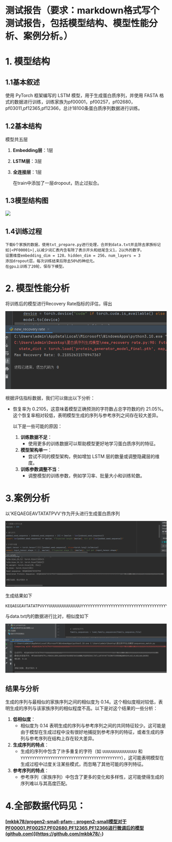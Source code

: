 # 测试报告（要求：markdown格式写个测试报告，包括模型结构、模型性能分析、案例分析。）

# 1. 模型结构

## 1.1基本叙述

使用 PyTorch 框架编写的 LSTM 模型，用于生成蛋白质序列，并使用 FASTA 格式的数据进行训练，训练家族为pf00001，pf00257，pf02680，pf03011,pf12365,pf12366，总计18100条蛋白质序列数据进行训练。

## 1.2基本结构

模型共五层

1. **Embedding层**：1层

2. **LSTM层**：3层

3. **全连接层**：1层

   在train中添加了一层dropout，防止过拟合。

## 1.3模型结构图

 <img src="img\ 微信图片_20240812050210.jpg" />

## 1.4训练过程

```
下载6个家族的数据，使用txt_prepare.py进行处理，合并到data.txt并且除去家族标记如|<PF00001>|,以减少词汇表内含有除了表示开头和结尾含义1，2以外的数字。
设置维度embedding_dim = 128，hidden_dim = 256，num_layers = 3 
添加dropout层，每次训练结束后除去50%的神经元。
在gpu上训练了20轮，保存下模型。
```



# 2. 模型性能分析

将训练后的模型进行Recovery Rate指标的评估，得出

 <img src="img\Snipaste_2024-08-12_04-00-03.png" />

根据评估指标数据，我们可以做出以下分析：

- 恢复率为 0.2105，这意味着模型正确预测的字符数占总字符数的约 21.05%。这个恢复率相对较低，表明模型生成的序列与参考序列之间存在较大差异。

  以下是一些可能的原因：

  1. **训练数据不足**：
     - 使用更多的训练数据可以帮助模型更好地学习蛋白质序列的特征。
  2. **模型架构单一**：
     - 尝试不同的模型架构，例如增加 LSTM 层的数量或调整隐藏层的维度。
  3. **训练参数调整不当**：
     - 调整模型的训练参数，例如学习率、批量大小和训练轮数。

# 3.案例分析

以'KEQAEGEAVTATATPVV'作为开头进行生成蛋白质序列

 <img src="img\Snipaste_2024-08-12_04-04-14.png" />

生成结果如下

```
KEQAEGEAVTATATPVVYYUUUUUUUUUUUUUUYYYYYYYYYYYYYYYYYYYYYYYYYYYYYYYYYYYYYYYYYYYYXXYYWVXXWWVUWUVXVUUUUXVVUXUUVUUVUUVXUUWX
```

与data.txt内的数据进行比对，相似度如下

 <img src="img\Snipaste_2024-08-12_04-05-29.png" />

## **结果与分析**

生成的序列与最相似的家族序列之间的相似度为 0.14。这个相似度相对较低，表明生成的序列与该家族序列的相似程度不高。以下是对这个结果的一些分析：

1. **低相似度**：
   - 相似度为 0.14 表明生成的序列与参考序列之间的共同特征较少。这可能是由于模型在生成过程中没有很好地捕捉到参考序列的特征，或者生成的序列与参考序列在结构上存在较大差异。
2. **生成序列的特点**：
   - 生成的序列中包含了许多重复的字符（如 `UUUUUUUUUUUUUUU` 和 `YYYYYYYYYYYYYYYYYYYYYYYYYYYYYYYYYYYYYYYYYYYY`），这可能表明模型在生成过程中过度关注某些模式，而忽略了其他可能的序列特征。
3. **参考序列的特点**：
   - 参考序列（家族序列）中包含了更多的变化和多样性，这可能使得生成的序列难以与其高度匹配。

# 4.全部数据代码见：

#### [[mkbk78/progen2-small-pfam-: progen2-small模型对于PF00001,PF00257,PF02680,PF12365,PF12366进行微调后的模型 (github.com)](https://github.com/mkbk78/progen2-small-pfam-)](https://github.com/mkbk78/-)
